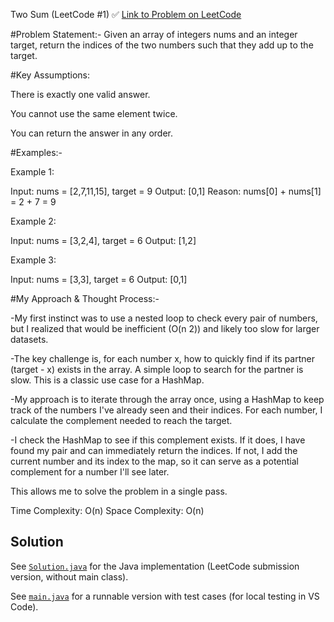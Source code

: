 Two Sum (LeetCode #1) ✅
[Link to Problem on LeetCode](https://leetcode.com/problems/two-sum/)

#Problem Statement:-
Given an array of integers nums and an integer target, return the indices of the two numbers such that they add up to the target.

#Key Assumptions:

  There is exactly one valid answer.
  
  You cannot use the same element twice.

  You can return the answer in any order.

#Examples:-

 Example 1:

Input: nums = [2,7,11,15], target = 9
Output: [0,1]
Reason: nums[0] + nums[1] = 2 + 7 = 9

Example 2:

Input: nums = [3,2,4], target = 6
Output: [1,2]

Example 3:

Input: nums = [3,3], target = 6
Output: [0,1]

#My Approach & Thought Process:-

  -My first instinct was to use a nested loop to check every pair of numbers, but I realized that would be 
   inefficient (O(n 2)) and likely too slow for larger datasets.

  -The key challenge is, for each number x, how to quickly find if its partner (target - x) exists in the array.
   A simple loop to search for the partner is slow. This is a classic use case for a HashMap.

  -My approach is to iterate through the array once, using a HashMap to keep track of the numbers I've already seen and their indices.
   For each number, I calculate the complement needed to reach the target.

  -I check the HashMap to see if this complement exists.
   If it does, I have found my pair and can immediately return the indices.
   If not, I add the current number and its index to the map, so it can serve as a potential complement for a number I'll see later.

This allows me to solve the problem in a single pass.

Time Complexity: O(n)
Space Complexity: O(n)

## Solution
  See [`Solution.java`](Solution.java) for the Java implementation (LeetCode submission version, without main class).

  See [`main.java`](main.java) for a runnable version with test cases (for local testing in VS Code).
